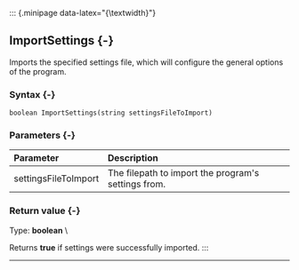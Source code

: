 ::: {.minipage data-latex="{\textwidth}"}
## ImportSettings {-}

Imports the specified settings file, which will configure the general options of the program.

### Syntax {-}

```{sql}
boolean ImportSettings(string settingsFileToImport)
```

### Parameters {-}

**Parameter** | **Description**
| :-- | :-- |
settingsFileToImport | The filepath to import the program's settings from.

### Return value {-}

Type: **boolean** \

Returns **true** if settings were successfully imported.
:::

***
